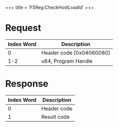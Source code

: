 +++
title = 'FSReg:CheckHostLoadId'
+++

# Request

| Index Word | Description                |
|------------|----------------------------|
| 0          | Header code \[0x04060080\] |
| 1-2        | u64, Program Handle        |

# Response

| Index Word | Description |
|------------|-------------|
| 0          | Header code |
| 1          | Result code |
